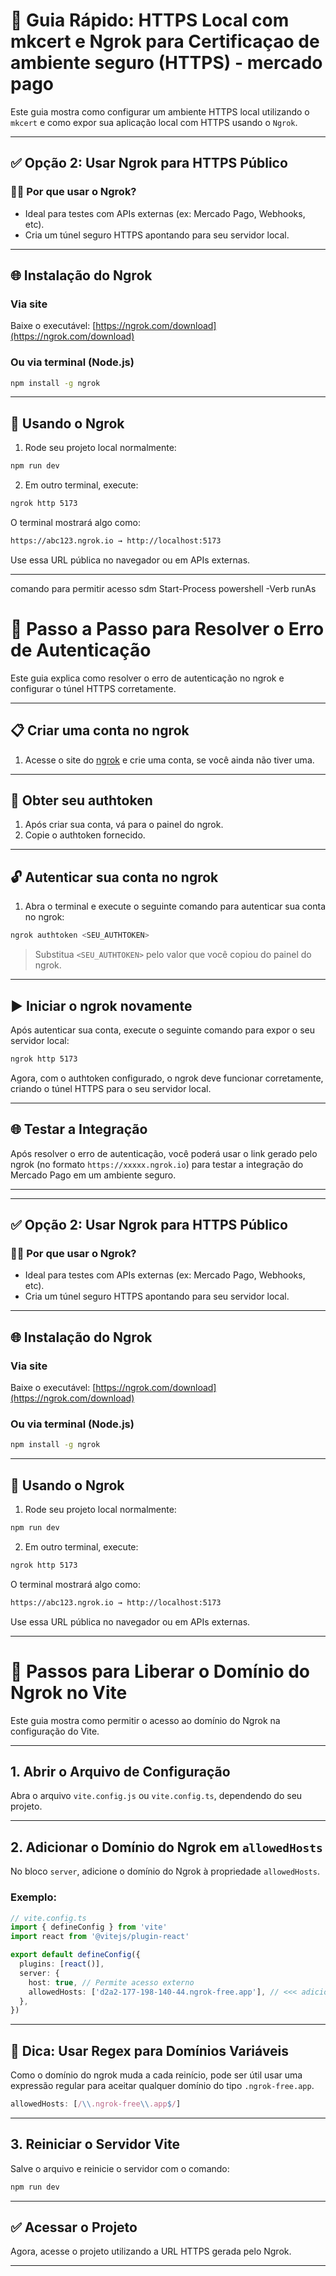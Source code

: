 # 🧪 Guia Rápido: HTTPS Local com mkcert e Ngrok para Certificaçao de ambiente seguro (HTTPS) - mercado pago

Este guia mostra como configurar um ambiente HTTPS local utilizando o `mkcert` e como expor sua aplicação local com HTTPS usando o `Ngrok`.


---

## ✅ Opção 2: Usar Ngrok para HTTPS Público

### 🧑‍🔬 Por que usar o Ngrok?

* Ideal para testes com APIs externas (ex: Mercado Pago, Webhooks, etc).
* Cria um túnel seguro HTTPS apontando para seu servidor local.

---

## 🌐 Instalação do Ngrok

### Via site

Baixe o executável:
[https://ngrok.com/download](https://ngrok.com/download)

### Ou via terminal (Node.js)

```bash
npm install -g ngrok
```

---

## 🚀 Usando o Ngrok

1. Rode seu projeto local normalmente:

```bash
npm run dev
```

2. Em outro terminal, execute:

```bash
ngrok http 5173
```

O terminal mostrará algo como:

```bash
https://abc123.ngrok.io → http://localhost:5173
```

Use essa URL pública no navegador ou em APIs externas.

---

comando para permitir acesso sdm Start-Process powershell -Verb runAs



# 🧪 Passo a Passo para Resolver o Erro de Autenticação

Este guia explica como resolver o erro de autenticação no ngrok e configurar o túnel HTTPS corretamente.

---

## 📋 Criar uma conta no ngrok

1. Acesse o site do [ngrok](https://ngrok.com) e crie uma conta, se você ainda não tiver uma.

---

## 🔑 Obter seu authtoken

1. Após criar sua conta, vá para o painel do ngrok.
2. Copie o authtoken fornecido.

---

## 🔓 Autenticar sua conta no ngrok

1. Abra o terminal e execute o seguinte comando para autenticar sua conta no ngrok:

```bash
ngrok authtoken <SEU_AUTHTOKEN>
```

> Substitua `<SEU_AUTHTOKEN>` pelo valor que você copiou do painel do ngrok.

---

## ▶️ Iniciar o ngrok novamente

Após autenticar sua conta, execute o seguinte comando para expor o seu servidor local:

```bash
ngrok http 5173
```

Agora, com o authtoken configurado, o ngrok deve funcionar corretamente, criando o túnel HTTPS para o seu servidor local.

---

## 🌐 Testar a Integração

Após resolver o erro de autenticação, você poderá usar o link gerado pelo ngrok (no formato `https://xxxxx.ngrok.io`) para testar a integração do Mercado Pago em um ambiente seguro.

---

---

## ✅ Opção 2: Usar Ngrok para HTTPS Público

### 🧑‍🔬 Por que usar o Ngrok?

* Ideal para testes com APIs externas (ex: Mercado Pago, Webhooks, etc).
* Cria um túnel seguro HTTPS apontando para seu servidor local.

---

## 🌐 Instalação do Ngrok

### Via site

Baixe o executável:
[https://ngrok.com/download](https://ngrok.com/download)

### Ou via terminal (Node.js)

```bash
npm install -g ngrok
```

---

## 🚀 Usando o Ngrok

1. Rode seu projeto local normalmente:

```bash
npm run dev
```

2. Em outro terminal, execute:

```bash
ngrok http 5173
```

O terminal mostrará algo como:

```bash
https://abc123.ngrok.io → http://localhost:5173
```

Use essa URL pública no navegador ou em APIs externas.

---

# 🔧 Passos para Liberar o Domínio do Ngrok no Vite

Este guia mostra como permitir o acesso ao domínio do Ngrok na configuração do Vite.

---

## 1. Abrir o Arquivo de Configuração

Abra o arquivo `vite.config.js` ou `vite.config.ts`, dependendo do seu projeto.

---

## 2. Adicionar o Domínio do Ngrok em `allowedHosts`

No bloco `server`, adicione o domínio do Ngrok à propriedade `allowedHosts`.

### Exemplo:

```ts
// vite.config.ts
import { defineConfig } from 'vite'
import react from '@vitejs/plugin-react'

export default defineConfig({
  plugins: [react()],
  server: {
    host: true, // Permite acesso externo
    allowedHosts: ['d2a2-177-198-140-44.ngrok-free.app'], // <<< adicione seu domínio ngrok aqui
  },
})
```

---

## 🔄 Dica: Usar Regex para Domínios Variáveis

Como o domínio do ngrok muda a cada reinício, pode ser útil usar uma expressão regular para aceitar qualquer domínio do tipo `.ngrok-free.app`.

```ts
allowedHosts: [/\\.ngrok-free\\.app$/]
```

---

## 3. Reiniciar o Servidor Vite

Salve o arquivo e reinicie o servidor com o comando:

```bash
npm run dev
```

---

## ✅ Acessar o Projeto

Agora, acesse o projeto utilizando a URL HTTPS gerada pelo Ngrok.

---
